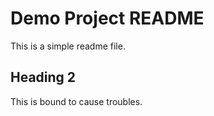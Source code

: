 # Demo Project README

This is a simple readme file.

## Heading 2

This is bound to cause troubles.
